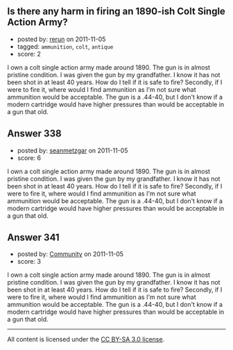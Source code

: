 ## Is there any harm in firing an 1890-ish Colt Single Action Army?

- posted by: [rerun](https://stackexchange.com/users/-1/146-rerun) on 2011-11-05
- tagged: `ammunition`, `colt`, `antique`
- score: 2

I own a colt single action army made around 1890. The gun is in almost pristine condition. I was given the gun by my grandfather. I know it has not been shot in at least 40 years. How do I tell if it is safe to fire? Secondly, if I were to fire it, where would I find ammunition as I'm not sure what ammunition would be acceptable. The gun is a .44-40, but I don't know if a modern cartridge would have higher pressures than would be acceptable in a gun that old.


## Answer 338

- posted by: [seanmetzgar](https://stackexchange.com/users/-1/148-seanmetzgar) on 2011-11-05
- score: 6

I own a colt single action army made around 1890. The gun is in almost pristine condition. I was given the gun by my grandfather. I know it has not been shot in at least 40 years. How do I tell if it is safe to fire? Secondly, if I were to fire it, where would I find ammunition as I'm not sure what ammunition would be acceptable. The gun is a .44-40, but I don't know if a modern cartridge would have higher pressures than would be acceptable in a gun that old.


## Answer 341

- posted by: [Community](https://stackexchange.com/users/-1/-1-community) on 2011-11-05
- score: 3

I own a colt single action army made around 1890. The gun is in almost pristine condition. I was given the gun by my grandfather. I know it has not been shot in at least 40 years. How do I tell if it is safe to fire? Secondly, if I were to fire it, where would I find ammunition as I'm not sure what ammunition would be acceptable. The gun is a .44-40, but I don't know if a modern cartridge would have higher pressures than would be acceptable in a gun that old.



---

All content is licensed under the [CC BY-SA 3.0 license](https://creativecommons.org/licenses/by-sa/3.0/).
